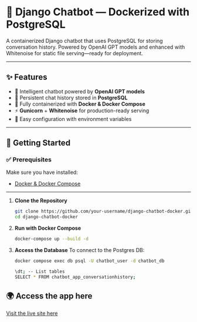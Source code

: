 # 🤖 Django Chatbot — Dockerized with PostgreSQL

A containerized Django chatbot that uses PostgreSQL for storing conversation history. Powered by OpenAI GPT models and enhanced with Whitenoise for static file serving—ready for deployment.

---

## ✨ Features

- 🧠 Intelligent chatbot powered by **OpenAI GPT models**  
- 💾 Persistent chat history stored in **PostgreSQL**  
- 🐳 Fully containerized with **Docker & Docker Compose**  
- ⚡ **Gunicorn** + **Whitenoise** for production-ready serving  
- 🔑 Easy configuration with environment variables  

---

## 🚀 Getting Started

### ✅ Prerequisites
Make sure you have installed:
- [Docker & Docker Compose](https://docs.docker.com/)

---

1. **Clone the Repository**
   ```bash
   git clone https://github.com/your-username/django-chatbot-docker.git
   cd django-chatbot-docker

2. **Run with Docker Compose**
   ```bash
   docker-compose up --build -d

3. **Access the Database**
   To connect to the Postgres DB:
   ```bash
   docker compose exec db psql -U chatbot_user -d chatbot_db

   \dt; -- List tables
   SELECT * FROM chatbot_app_conversationhistory;

## 🌍 Access the app here
[Visit the live site here](http://ec2-13-234-204-255.ap-south-1.compute.amazonaws.com/)